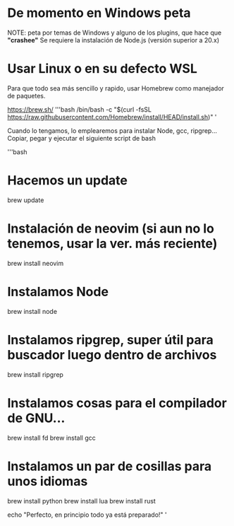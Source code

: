 # De momento en Windows peta
NOTE: peta por temas de Windows y alguno de los plugins, que hace que __"crashee"__
Se requiere la instalación de Node.js (versión superior a 20.x)

# Usar Linux o en su defecto WSL
Para que todo sea más sencillo y rapido, usar Homebrew como manejador de paquetes.

https://brew.sh/
'''bash
/bin/bash -c "$(curl -fsSL https://raw.githubusercontent.com/Homebrew/install/HEAD/install.sh)"
'

Cuando lo tengamos, lo emplearemos para instalar Node, gcc, ripgrep...
Copiar, pegar y ejecutar el siguiente script de bash

'''bash
# Hacemos un update
brew update

# Instalación de neovim (si aun no lo tenemos, usar la ver. más reciente)
brew install neovim

# Instalamos Node
brew install node

# Instalamos ripgrep, super útil para buscador luego dentro de archivos
brew install ripgrep

# Instalamos cosas para el compilador de GNU...
brew install fd
brew install gcc

# Instalamos un par de cosillas para unos idiomas
brew install python
brew install lua
brew install rust

echo "Perfecto, en principio todo ya está preparado!"
'

